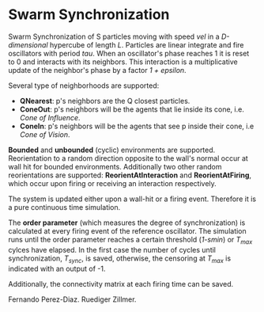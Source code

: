 # Swarm Synchronization
Swarm Synchronization of S particles moving with speed *vel* in a *D-dimensional* hypercube of length *L*. 
Particles are linear integrate and fire oscillators with period *tau*. 
When an oscillator's  phase reaches 1 it is reset to 0 and interacts with its neighbors. 
This interaction is a multiplicative update of the neighbor's phase by a factor *1 + epsilon*. 

Several type of neighborhoods are supported:  
- **QNearest**: p's neighbors are the Q closest particles.  
- **ConeOut**: p's neighbors will be the agents that lie inside its cone, i.e. *Cone of Influence*.  
- **ConeIn**: p's neighbors will be the agents that see p inside their cone, i.e *Cone of Vision*.  

**Bounded** and **unbounded** (cyclic) environments are supported. 
Reorientation to a random direction opposite to the wall's normal occur at wall hit for bounded environments. 
Additionally two other random reorientations are supported: **ReorientAtInteraction** and **ReorientAtFiring**, which occur upon firing or receiving an interaction respectively.

The system is updated either upon a wall-hit or a firing event. Therefore it is a pure continuous time simulation. 

The **order parameter** (which measures the degree of synchronization) is calculated at every firing event of the reference oscillator. 
The simulation runs until the order parameter reaches a certain threshold (*1-smin*) or *T<sub>max</sub>* cylces have elapsed. 
In the first case the number of cycles until synchronization, *T<sub>sync</sub>*, is saved, otherwise, the censoring at *T<sub>max</sub>* is indicated with an output of -1.  

Additionally, the connectivity matrix at each firing time can be saved.

Fernando Perez-Diaz. Ruediger Zillmer.
